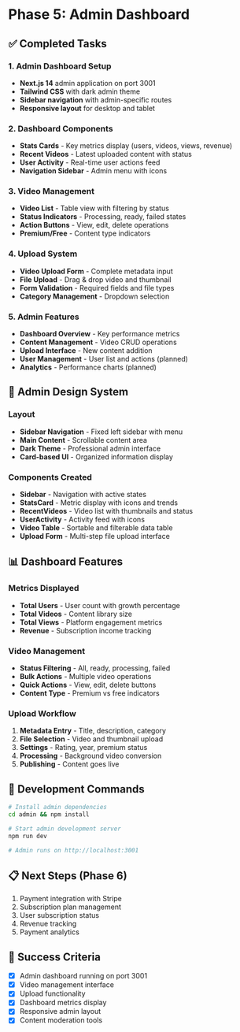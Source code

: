 # Phase 5: Admin Dashboard

## ✅ Completed Tasks

### 1. Admin Dashboard Setup
- **Next.js 14** admin application on port 3001
- **Tailwind CSS** with dark admin theme
- **Sidebar navigation** with admin-specific routes
- **Responsive layout** for desktop and tablet

### 2. Dashboard Components
- **Stats Cards** - Key metrics display (users, videos, views, revenue)
- **Recent Videos** - Latest uploaded content with status
- **User Activity** - Real-time user actions feed
- **Navigation Sidebar** - Admin menu with icons

### 3. Video Management
- **Video List** - Table view with filtering by status
- **Status Indicators** - Processing, ready, failed states
- **Action Buttons** - View, edit, delete operations
- **Premium/Free** - Content type indicators

### 4. Upload System
- **Video Upload Form** - Complete metadata input
- **File Upload** - Drag & drop video and thumbnail
- **Form Validation** - Required fields and file types
- **Category Management** - Dropdown selection

### 5. Admin Features
- **Dashboard Overview** - Key performance metrics
- **Content Management** - Video CRUD operations
- **Upload Interface** - New content addition
- **User Management** - User list and actions (planned)
- **Analytics** - Performance charts (planned)

## 🎨 Admin Design System

### Layout
- **Sidebar Navigation** - Fixed left sidebar with menu
- **Main Content** - Scrollable content area
- **Dark Theme** - Professional admin interface
- **Card-based UI** - Organized information display

### Components Created
- **Sidebar** - Navigation with active states
- **StatsCard** - Metric display with icons and trends
- **RecentVideos** - Video list with thumbnails and status
- **UserActivity** - Activity feed with icons
- **Video Table** - Sortable and filterable data table
- **Upload Form** - Multi-step file upload interface

## 📊 Dashboard Features

### Metrics Displayed
- **Total Users** - User count with growth percentage
- **Total Videos** - Content library size
- **Total Views** - Platform engagement metrics
- **Revenue** - Subscription income tracking

### Video Management
- **Status Filtering** - All, ready, processing, failed
- **Bulk Actions** - Multiple video operations
- **Quick Actions** - View, edit, delete buttons
- **Content Type** - Premium vs free indicators

### Upload Workflow
1. **Metadata Entry** - Title, description, category
2. **File Selection** - Video and thumbnail upload
3. **Settings** - Rating, year, premium status
4. **Processing** - Background video conversion
5. **Publishing** - Content goes live

## 🔧 Development Commands
```bash
# Install admin dependencies
cd admin && npm install

# Start admin development server
npm run dev

# Admin runs on http://localhost:3001
```

## 📋 Next Steps (Phase 6)
1. Payment integration with Stripe
2. Subscription plan management
3. User subscription status
4. Revenue tracking
5. Payment analytics

## 🎯 Success Criteria
- [x] Admin dashboard running on port 3001
- [x] Video management interface
- [x] Upload functionality
- [x] Dashboard metrics display
- [x] Responsive admin layout
- [x] Content moderation tools